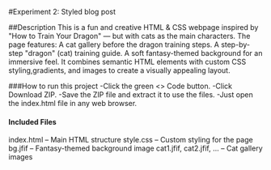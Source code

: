 #Experiment 2: Styled blog post 


##Description
This is a fun and creative HTML & CSS webpage inspired by "How to Train Your Dragon" — but with cats as the main characters.
The page features:
A cat gallery before the dragon training steps.
A step-by-step "dragon" (cat) training guide.
A soft fantasy-themed background for an immersive feel.
It combines semantic HTML elements with custom CSS styling,gradients, and images to create a visually appealing layout.


###How to run this project
-Click the green <> Code button. 
-Click Download ZIP. 
-Save the ZIP file and extract it to use the files. 
-Just open the index.html file in any web browser.
#### Included Files
index.html – Main HTML structure
style.css – Custom styling for the page
bg.jfif – Fantasy-themed background image
cat1.jfif, cat2.jfif, ... – Cat gallery images
